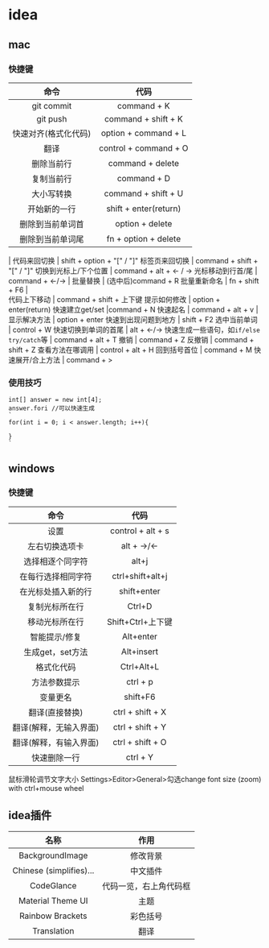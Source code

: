 # idea
## mac
### 快捷键
命令 | 代码
:-:|:-: 
git commit | command + K
git push | command + shift + K
快速对齐(格式化代码) | option + command + L
翻译 | control + command + O
删除当前行 | command + delete
复制当前行 | command + D
大小写转换 | command + shift + U
开始新的一行 | shift + enter(return)
删除到当前单词首 | option + delete
删除到当前单词尾 | fn + option + delete
 | 
代码来回切换 | shift + option + "[" / "]"
标签页来回切换 | command + shift + "[" / "]"
切换到光标上/下个位置  | command + alt + <- / ->
光标移动到行首/尾 | command + <-/->
 | 
批量替换 | (选中后)command + R
批量重新命名 | fn + shift + F6 
 |  
代码上下移动 | command + shift + 上下键
提示如何修改 |   option + enter(return)
快速建立get/set |command + N
快速起名  | command + alt + v
 |  
显示解决方法 | option + enter 
快速到出现问题到地方 | shift + F2 
选中当前单词 | control + W 
快速切换到单词的首尾 | alt + <-/-> 
快速生成一些语句，如`if/else` `try/catch`等 | command + alt + T 
撤销 | command + Z 
反撤销 | command + shift + Z 
查看方法在哪调用 | control + alt + H 
回到括号首位 | command + M 
快速展开/合上方法 | command + > 

### 使用技巧
```
int[] answer = new int[4];
answer.fori //可以快速生成
`
for(int i = 0; i < answer.length; i++){

}
`
```


## windows
### 快捷键
命令 | 代码
:-:|:-: 
设置 | control + alt + s
左右切换选项卡 | alt + ->/<-
选择相逐个同字符 | alt+j 
在每行选择相同字符 | ctrl+shift+alt+j
在光标处插入新的行 | shift+enter
复制光标所在行 | Ctrl+D
移动光标所在行 | Shift+Ctrl+上下键 
智能提示/修复 | Alt+enter
生成get，set方法 | Alt+insert
格式化代码 | Ctrl+Alt+L
方法参数提示 | ctrl + p
变量更名 | shift+F6
翻译(直接替换) | ctrl + shift + X
翻译(解释，无输入界面) | ctrl + shift + Y
翻译(解释，有输入界面) | ctrl + shift + O
快速删除一行 | ctrl + Y 

鼠标滑轮调节文字大小
Settings>Editor>General>勾选change font size (zoom) with ctrl+mouse wheel

## idea插件
名称     |  作用
:-: | :-:
BackgroundImage  |    修改背景
Chinese (simplifies)...|   中文插件
CodeGlance |  代码一览，右上角代码框
Material Theme UI |   主题
Rainbow Brackets |  彩色括号
Translation |  翻译







